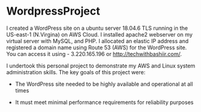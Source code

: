 # WordpressProject
I created a WordPress site on a ubuntu server 18.04.6 TLS running in the US-east-1 (N.Virgina) on AWS Cloud. I installed apache2 webserver on my virtual server with MySQL, and PHP. I allocated an elastic IP address and registered a domain name using Route 53 (AWS) for the WordPress site. You can access it using - 3.220.165.196 or http://techwithbashiir.com/.  

I undertook this personal project to demonstrate my AWS and Linux system administration skills. The key goals of this project were:  

- The WordPress site needed to be highly available and operational at all times 

- It must meet minimal performance requirements for reliability purposes  
